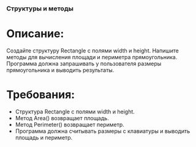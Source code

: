 ### Структуры и методы

# Описание:  
Создайте структуру Rectangle с полями width и height. Напишите методы для вычисления площади и периметра прямоугольника. Программа должна запрашивать у пользователя размеры прямоугольника и выводить результаты.

# Требования:
- Структура Rectangle с полями width и height.
- Метод Area() возвращает площадь.
- Метод Perimeter() возвращает периметр.
- Программа должна считывать размеры с клавиатуры и выводить площадь и периметр.